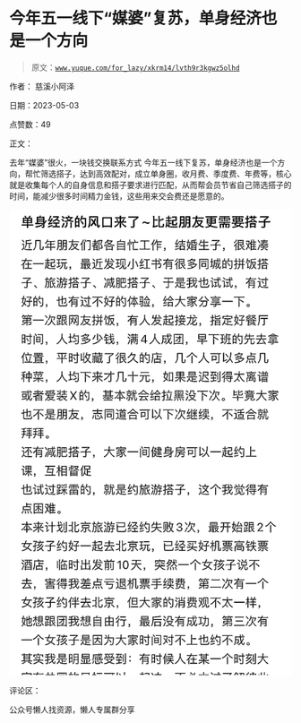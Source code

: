 # 今年五一线下“媒婆”复苏，单身经济也是一个方向

> 原文：[`www.yuque.com/for_lazy/xkrm14/lvth9r3kgwz5olhd`](https://www.yuque.com/for_lazy/xkrm14/lvth9r3kgwz5olhd)



作者： 慈溪小阿泽



日期：2023-05-03



点赞数：49



正文：



去年“媒婆”很火，一块钱交换联系方式 今年五一线下复苏，单身经济也是一个方向，帮忙筛选搭子，达到高效配对，成立单身圈，收月费、季度费、年费等，核心就是收集每个人的自身信息和搭子要求进行匹配，从而帮会员节省自己筛选搭子的时间，能减少很多时间精力金钱，这些用来交会费还是愿意的。



![](img/4d42935bbb25fac93f611cb32c99576f.png)  

评论区：



公众号懒人找资源，懒人专属群分享

</ne-p>